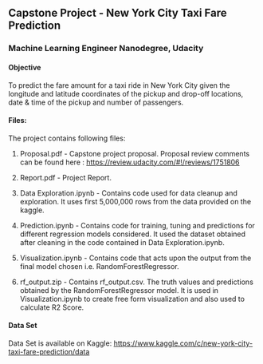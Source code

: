 ## Capstone Project - New York City Taxi Fare Prediction
### Machine Learning Engineer Nanodegree, Udacity

#### Objective

To predict the fare amount for a taxi ride in New York City given the longitude and latitude coordinates of the pickup and drop-off locations, date & time of the pickup and number of passengers. 


#### Files:

The project contains following files:

1. Proposal.pdf - Capstone project proposal. Proposal review comments can be found here : https://review.udacity.com/#!/reviews/1751806

2. Report.pdf - Project Report.

3. Data Exploration.ipynb - Contains code used for data cleanup and exploration. It uses first 5,000,000 rows from the data provided on the kaggle.
	
4. Prediction.ipynb - Contains code for training, tuning and predictions for different regression models considered. It used the dataset obtained after cleaning in the code contained in Data Exploration.ipynb.

5. Visualization.ipynb - Contains code that acts upon the output from the final model chosen i.e. RandomForestRegressor.

6. rf_output.zip - Contains rf_output.csv. The truth values and predictions obtained by the RandomForestRegressor model. It is used in Visualization.ipynb to create free form visualization and also used to calculate R2 Score.



#### Data Set

Data Set is available on Kaggle:
https://www.kaggle.com/c/new-york-city-taxi-fare-prediction/data

